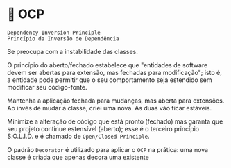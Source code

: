 # 📍 OCP
`Dependency Inversion Principle`<br>
`Princípio da Inversão de Dependência`

Se preocupa com a instabilidade das classes.

O princípio do aberto/fechado estabelece que "entidades de software devem ser abertas para extensão, mas fechadas para modificação"; isto é, a entidade pode permitir que o seu comportamento seja estendido sem modificar seu código-fonte.

Mantenha a aplicação fechada para mudanças, mas aberta para extensões. 
Ao invés de mudar a classe, criei uma nova. 
As duas vão ficar estáveis.

Minimize a alteração de código que está pronto (fechado) mas garanta que seu projeto continue estensível (aberto); esse é o terceiro princípio S.O.L.I.D. e é chamado de `Open/Closed Principle`.

O padrão `Decorator` é utilizado para aplicar o `OCP` na prática: uma nova classe é criada que apenas decora uma existente